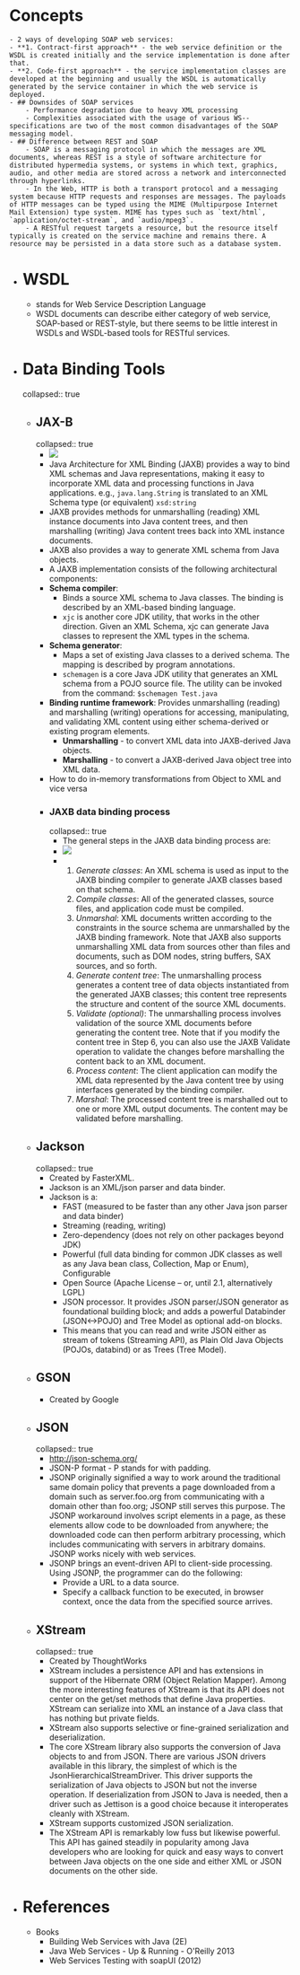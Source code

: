 # Concepts
	- 2 ways of developing SOAP web services:
	- **1. Contract-first approach** - the web service definition or the WSDL is created initially and the service implementation is done after that.
	- **2. Code-first approach** - the service implementation classes are developed at the beginning and usually the WSDL is automatically generated by the service container in which the web service is deployed.
	- ## Downsides of SOAP services
		- Performance degradation due to heavy XML processing
		- Complexities associated with the usage of various WS-- specifications are two of the most common disadvantages of the SOAP messaging model.
	- ## Difference between REST and SOAP
		- SOAP is a messaging protocol in which the messages are XML documents, whereas REST is a style of software architecture for distributed hypermedia systems, or systems in which text, graphics, audio, and other media are stored across a network and interconnected through hyperlinks.
		- In the Web, HTTP is both a transport protocol and a messaging system because HTTP requests and responses are messages. The payloads of HTTP messages can be typed using the MIME (Multipurpose Internet Mail Extension) type system. MIME has types such as `text/html`, `application/octet-stream`, and `audio/mpeg3`.
		- A RESTful request targets a resource, but the resource itself typically is created on the service machine and remains there. A resource may be persisted in a data store such as a database system.
- # WSDL
	- stands for Web Service Description Language
	- WSDL documents can describe either category of web service, SOAP-based or REST-style, but there seems to be little interest in WSDLs and WSDL-based tools for RESTful services.
- # Data Binding Tools
  collapsed:: true
	- ## JAX-B
	  collapsed:: true
		- ![](../assets/jaxb-overview.gif)
		- Java Architecture for XML Binding (JAXB) provides a way to bind XML schemas and Java representations, making it easy to incorporate XML data and processing functions in Java applications. e.g., `java.lang.String` is translated to an XML Schema type (or equivalent) `xsd:string`
		- JAXB provides methods for unmarshalling (reading) XML instance documents into Java content trees, and then marshalling (writing) Java content trees back into XML instance documents.
		- JAXB also provides a way to generate XML schema from Java objects.
		- A JAXB implementation consists of the following architectural components:
		- **Schema compiler**:
			- Binds a source XML schema to Java classes. The binding is described by an XML-based binding language.
			- `xjc` is another core JDK utility, that works in the other direction. Given an XML Schema, xjc can generate Java classes to represent the XML types in the schema.
		- **Schema generator**:
			- Maps a set of existing Java classes to a derived schema. The mapping is described by program annotations.
			- `schemagen` is a core Java JDK utility that generates an XML schema from a POJO source file. The utility can be invoked from the command: `$schemagen Test.java`
		- **Binding runtime framework**: Provides unmarshalling (reading) and marshalling (writing) operations for accessing, manipulating, and validating XML content using either schema-derived or existing program elements.
			- **Unmarshalling** - to convert XML data into JAXB-derived Java objects.
			- **Marshalling** - to convert a JAXB-derived Java object tree into XML data.
		- How to do in-memory transformations from Object to XML and vice versa
		- ### JAXB data binding process
		  collapsed:: true
			- The general steps in the JAXB data binding process are:
			- ![](../assets/jaxb-dataBindingProcess.gif)
			- 1. *Generate classes*: An XML schema is used as input to the JAXB binding compiler to generate JAXB classes based on that schema.
			  2. *Compile classes*: All of the generated classes, source files, and application code must be compiled.
			  3. *Unmarshal*: XML documents written according to the constraints in the source schema are unmarshalled by the JAXB binding framework. Note that JAXB also supports unmarshalling XML data from sources other than files and documents, such as DOM nodes, string buffers, SAX sources, and so forth.
			  4. *Generate content tree*: The unmarshalling process generates a content tree of data objects instantiated from the generated JAXB classes; this content tree represents the structure and content of the source XML documents.
			  5. *Validate (optional)*: The unmarshalling process involves validation of the source XML documents before generating the content tree. Note that if you modify the content tree in Step 6, you can also use the JAXB Validate operation to validate the changes before marshalling the content back to an XML document.
			  6. *Process content*: The client application can modify the XML data represented by the Java content tree by using interfaces generated by the binding compiler.
			  7. *Marshal*: The processed content tree is marshalled out to one or more XML output documents. The content may be validated before marshalling.
	- ## Jackson
	  collapsed:: true
		- Created by FasterXML.
		- Jackson is an XML/json parser and data binder.
		- Jackson is a:
			- FAST (measured to be faster than any other Java json parser and data binder)
			- Streaming (reading, writing)
			- Zero-dependency (does not rely on other packages beyond JDK)
			- Powerful (full data binding for common JDK classes as well as any Java bean class, Collection, Map or Enum), Configurable
			- Open Source (Apache License – or, until 2.1, alternatively LGPL)
			- JSON processor. It provides JSON parser/JSON generator as foundational building block; and adds a powerful Databinder (JSON<->POJO) and Tree Model as optional add-on blocks.
			- This means that you can read and write JSON either as stream of tokens (Streaming API), as Plain Old Java Objects (POJOs, databind) or as Trees (Tree Model).
	- ## GSON
		- Created by Google
	- ## JSON
	  collapsed:: true
		- http://json-schema.org/
		- JSON-P format - P stands for with padding.
		- JSONP originally signified a way to work around the traditional same domain policy that prevents a page downloaded from a domain such as server.foo.org from communicating with a domain other than foo.org; JSONP still serves this purpose. The JSONP workaround involves script elements in a page, as these elements allow code to be downloaded from anywhere; the downloaded code can then perform arbitrary processing, which includes communicating with servers in arbitrary domains. JSONP works nicely with web services.
		- JSONP brings an event-driven API to client-side processing. Using JSONP, the programmer can do the following:
			- Provide a URL to a data source.
			- Specify a callback function to be executed, in browser context, once the data from the specified source arrives.
	- ## XStream
	  collapsed:: true
		- Created by ThoughtWorks
		- XStream includes a persistence API and has extensions in support of the Hibernate ORM (Object Relation Mapper). Among the more interesting features of XStream is that its API does not center on the get/set methods that define Java properties. XStream can serialize into XML an instance of a Java class that has nothing but private fields.
		- XStream also supports selective or fine-grained serialization and deserialization.
		- The core XStream library also supports the conversion of Java objects to and from JSON. There are various JSON drivers available in this library, the simplest of which is the JsonHierarchicalStreamDriver. This driver supports the serialization of Java objects to JSON but not the inverse operation. If deserialization from JSON to Java is needed, then a driver such as Jettison is a good choice because it interoperates cleanly with XStream.
		- XStream supports customized JSON serialization.
		- The XStream API is remarkably low fuss but likewise powerful. This API has gained steadily in popularity among Java developers who are looking for quick and easy ways to convert between Java objects on the one side and either XML or JSON documents on the other side.
- # References
	- Books
		- Building Web Services with Java (2E)
		- Java Web Services - Up & Running - O'Reilly 2013
		- Web Services Testing with soapUI (2012)